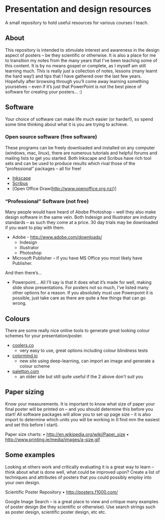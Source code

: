 # Presentation and design resources
A small repository to hold useful resources for various courses I teach.

## About

This repository is intended to stimulate interest and awareness in the design aspect of posters – be they scientific or otherwise. It is also a place for me to transition my notes from the many years that I've been teaching some of this content.  It is by no means gospel or complete, as I myself am still learning much.  This is really just a collection of notes, lessons (many learnt the hard way!) and tips that I have gathered over the last few years.  Hopefully after browsing through you’ll come away learning something yourselves – even if it’s just that PowerPoint is not the best piece of software for creating your posters... :)

## Software

Your choice of software can make life much easier (or harder!), so spend some time thinking about what it is you are trying to achieve.

### Open source software (free software) 

These programs can be freely downloaded and installed on any computer (windows, mac, linux), there are numerous tutorials and helpful forums and mailing lists to get you started.  Both Inkscape and Scribus have rich tool sets and can be used to produce results which rival those of the “professional” packages – all for free!

* [Inkscape](http://www.inkscape.org/)
* [Scribus](http://www.scribus.net/)
* [Open Office Draw(http://www.openoffice.org.nz/)]

### “Professional” Software (not free)

Many people would have heard of Abobe Photoshop – well they also make design software in the same vein.  Both Indesign and Illustrator are industry standards – as such they come at a price.  30 day trials may be downloaded if you want to play with them.

* Adobe - http://www.adobe.com/downloads/
  * Indesign
  * Illustrator
  * Photoshop
* Microsoft Publisher – if you have MS Office you most likely have Publisher.

And then there’s...

* Powerpoint... All I'll say is that it does what it’s made for well, making slide show presentations.  For posters not so much, I’ve listed many other options for a reason.  If you absolutely must use Powerpoint it is possible, just take care as there are quite a few things that can go wrong.

## Colours

There are some really nice online tools to generate great looking colour schemes for your presentation/poster.

* [coolers.co](https://coolors.co/)
  * very easy to use, great options including colour blindness tests 
* [colormind.io](http://colormind.io/)
  * new site using deep-learning, can import an image and generate a colour scheme 
* [paletton.com](https://paletton.com/)
  * an older site but still quite useful if the 2 above don't suit you

## Paper sizing

Know your measurements.  It is important to know what size of paper your final poster will be printed on – and you should determine this before you start!  All software packages will allow you to set up page size – it is also import to determine which units you will be working in (I find mm the easiest and set this before I start).

Paper size charts:
    • http://en.wikipedia.org/wiki/Paper_size
    • http://www.printing.ie/media/images/a-size.gif

## Some examples

Looking at others work and critically evaluating it is a great way to learn – think about what is done well, what could be improved upon?  Create a list of techniques and attributes of posters that you could possibly employ into your own design.

Scientific Poster Repository
    • http://posters.f1000.com/

Google Image Search – is a great place to view and critique many examples of poster design (be they scientific or otherwise).  Use search strings such as poster design, scientific poster design, etc etc.